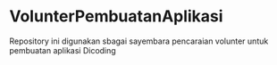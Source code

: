 # VolunterPembuatanAplikasi
Repository ini digunakan sbagai sayembara pencaraian volunter untuk pembuatan aplikasi Dicoding
